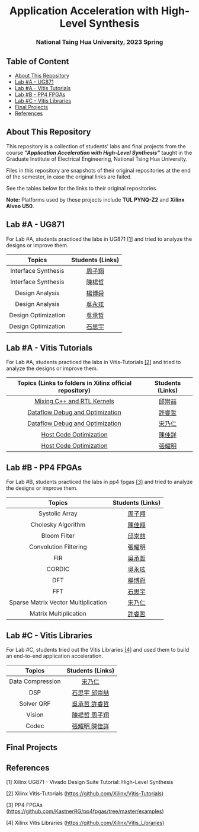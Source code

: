 <h1 align="center">Application Acceleration with High-Level Synthesis</h1>

<h3 align="center">National Tsing Hua University, 2023 Spring</h3>



## Table of Content

- [About This Repository](#about-this-repository)
- [Lab #A - UG871](#lab-a---ug871)
- [Lab #A - Vitis Tutorials](#lab-A---vitis-tutorials)
- [Lab #B - PP4 FPGAs](#lab-B---pp4-fpgas)
- [Lab #C - Vitis Libraries](#lab-c---vitis-libraries)
- [Final Projects](#final-projects)
- [References](#references)



## About This Repository

This repository is a collection of students' labs and final projects from the course ***"Application Acceleration with High-Level Synthesis"*** taught in the Graduate Institute of Electrical Engineering, National Tsing Hua University.

Files in this repository are snapshots of their original repositories at the end of the semester, in case the original links are failed. 

See the tables below for the links to their original repositories.

**Note:** Platforms used by these projects include **TUL PYNQ-Z2** and **Xilinx Alveo U50**.



## Lab #A - UG871

For Lab #A, students practiced the labs in UG871 [[1]](#[1]) and tried to analyze the designs or improve them.

|             Topics              |                       Students (Links)                       |
| :-----------------------------: | :----------------------------------------------------------: |
|       Interface Synthesis       |      [周子翔](https://github.com/ecoyukino/labA_InterfaceSynthesis)      |
|       Interface Synthesis       |      [陳楊哲](https://github.com/ZheChen-Bill/Interface_Synthesis)      |
|         Design Analysis         | [楊博舜](https://github.com/JasonYanggg/HLS) |
|         Design Analysis         | [吳永玹](https://github.com/Ri-chard-Wu/AAHLS-LabA) |
|       Design Optimization       |   [吳承哲](https://github.com/sssh311318/HLS_LAB_A)   |
|       Design Optimization       |   [石思宇](https://github.com/freud96/Design_Optimization)   |


## Lab #A - Vitis Tutorials

For Lab #A, students practiced the labs in Vitis-Tutorials [[2]](#[2]) and tried to analyze the designs or improve them.

|   Topics (Links to folders in Xilinx official repository)    |                       Students (Links)                       |
| :----------------------------------------------------------: | :----------------------------------------------------------: |
| [Mixing C++ and RTL Kernels](https://github.com/Xilinx/Vitis-Tutorials/tree/2021.2/Hardware_Acceleration/Feature_Tutorials/02-mixing-c-rtl-kernels) | [邱崇喆](https://github.com/ccontemplator/Vitis-mixed-c-rtl-kernel) |
| [Dataflow Debug and Optimization](https://github.com/Xilinx/Vitis-Tutorials/tree/2022.1/Hardware_Acceleration/Feature_Tutorials/03-dataflow_debug_and_optimization) |       [許睿哲](https://github.com/ray3210ray3210/2022HLS)        |
| [Dataflow Debug and Optimization](https://github.com/Xilinx/Vitis-Tutorials/tree/2022.1/Hardware_Acceleration/Feature_Tutorials/03-dataflow_debug_and_optimization) |       [宋乃仁](https://github.com/Barry-Sung/HLS_LABA_Dataflow-Debug-and-Optimization)        |
| [Host Code Optimization](https://github.com/jiaxianggg-chen/07-host-code-opt_V2.git) | [陳佳詳](https://github.com/yclin629/High-Level-Synthesis--Host-Memory-Access) |
| [Host Code Optimization](https://github.com/Xilinx/Vitis-Tutorials/tree/2022.1/Hardware_Acceleration/Design_Tutorials/07-host-code-opt) | [張耀明](https://github.com/s095339/LabA-host-code-optimization) |



## Lab #B - PP4 FPGAs

For Lab #B, students practiced the labs in pp4 fpgas [[3]](#[3]) and tried to analyze the designs or improve them.

|          Topics          |                       Students (Links)                       |
| :----------------------: | :----------------------------------------------------------: |
|      Systolic Array      |    [周子翔](https://github.com/SzuHsi/AAHLS_LabB_cordic)     |
|    Cholesky Algorithm    |    [陳佳翔](https://github.com/SzuHsi/AAHLS_LabB_cordic)     |
|        Bloom Filter      |    [邱崇喆](https://github.com/SzuHsi/AAHLS_LabB_cordic)     |
|  Convolution Filtering   |    [張耀明](https://github.com/SzuHsi/AAHLS_LabB_cordic)     |
|           FIR            |    [吳承哲](https://github.com/SzuHsi/AAHLS_LabB_cordic)     |
|          CORDIC          |    [吳永玹](https://github.com/SzuHsi/AAHLS_LabB_cordic)     |
|           DFT            |     [楊博舜](https://github.com/StanTeng/AAHLS_labB_DFT)     |
|           FFT            |     [石思宇](https://github.com/StanTeng/AAHLS_labB_DFT)     |
|Sparse Matrix Vector Multiplication|     [宋乃仁](https://github.com/StanTeng/AAHLS_labB_DFT)     |
|  Matrix Multiplication   | [許睿哲](https://github.com/andy39866821/AAHLS-LabB-Matrix-Multiplication) |

## Lab #C - Vitis Libraries

For Lab #C, students tried out the Vitis Libraries [[4]](#[4]) and used them to build an end-to-end application acceleration.

|          Topics          |                       Students (Links)                       |
| :----------------------: | :----------------------------------------------------------: |
|      Data Compression    |    [宋乃仁](https://github.com/Xilinx/Vitis_Libraries/tree/main/data_compression) |
|            DSP           |    [石思宇 邱崇喆](https://github.com/Xilinx/Vitis_Libraries/tree/main/dsp)     |
|        Solver QRF        |    [吳承哲 許睿哲](https://github.com/Xilinx/Vitis_Libraries/tree/main/solver)     |
|          Vision          |    [陳揚哲 周子翔](https://github.com/Xilinx/Vitis_Libraries/tree/main/vision)     |
|           Codec          |    [張耀明 陳佳詳](https://github.com/Xilinx/Vitis_Libraries/tree/main/codec)           |

## Final Projects

## References

<a id="[1]">[1]</a> Xilinx UG871 - Vivado Design Suite Tutorial: High-Level Synthesis

<a id="[2]">[2]</a> Xilinx Vitis-Tutorials (https://github.com/Xilinx/Vitis-Tutorials)

<a id="[3]">[3]</a> PP4 FPGAs (https://github.com/KastnerRG/pp4fpgas/tree/master/examples)

<a id="[4]">[4]</a> Xilinx Vitis Libraries (https://github.com/Xilinx/Vitis_Libraries)

